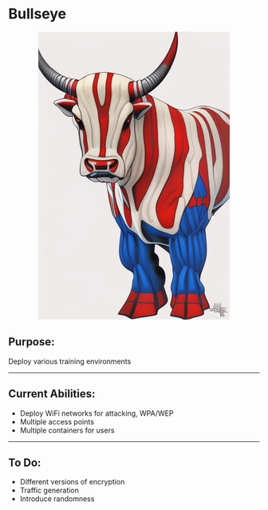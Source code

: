 # Bullseye
<p align="center" title="Hi">  <img src="images/bullseye.jpg" /> </p>


## Purpose:
Deploy various training environments

---
## Current Abilities:
- Deploy WiFi networks for attacking, WPA/WEP
- Multiple access points
- Multiple containers for users

---
## To Do:
- Different versions of encryption
- Traffic generation
- Introduce randomness
